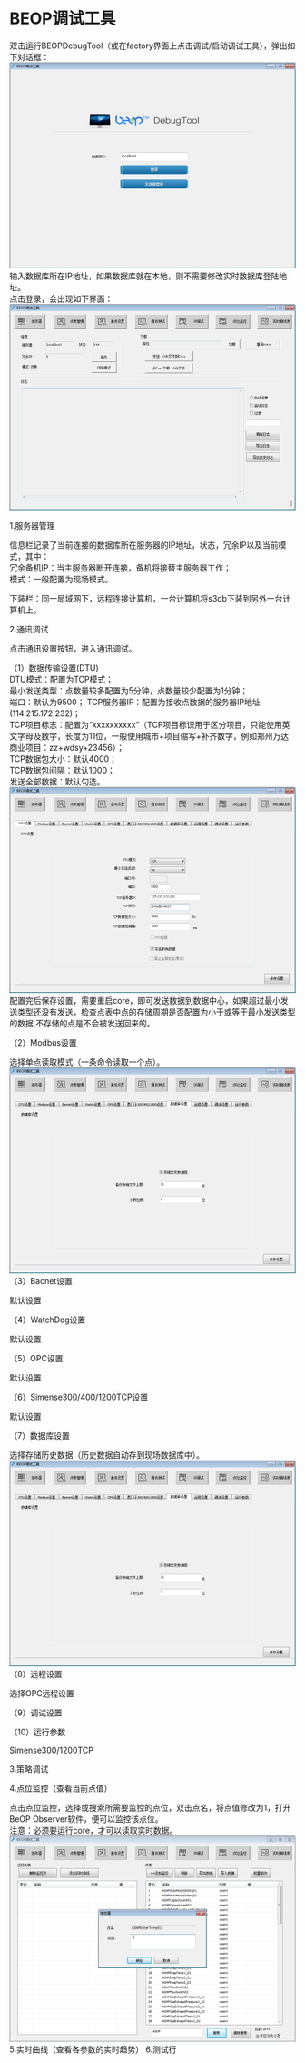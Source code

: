 # BEOP调试工具

双击运行BEOPDebugTool（或在factory界面上点击调试/启动调试工具），弹出如下对话框：![](/assets/BEOT打开界面.png)输入数据库所在IP地址，如果数据库就在本地，则不需要修改实时数据库登陆地址。  
点击登录，会出现如下界面：![](/assets/BEOP界面.png)

1.服务器管理

信息栏记录了当前连接的数据库所在服务器的IP地址，状态，冗余IP以及当前模式，其中：  
冗余备机IP：当主服务器断开连接，备机将接替主服务器工作；  
模式：一般配置为现场模式。

下装栏：同一局域网下，远程连接计算机，一台计算机将s3db下装到另外一台计算机上。

2.通讯调试

点击通讯设置按钮，进入通讯调试。

（1）数据传输设置\(DTU\)  
DTU模式：配置为TCP模式；  
最小发送类型：点数量较多配置为5分钟，点数量较少配置为1分钟；  
端口：默认为9500；                                                                                                                                                                                     TCP服务器IP：配置为接收点数据的服务器IP地址\(114.215.172.232\)；  
TCP项目标志：配置为“xxxxxxxxxx”（TCP项目标识用于区分项目，只能使用英文字母及数字，长度为11位，一般使用城市+项目缩写+补齐数字，例如郑州万达商业项目：zz+wdsy+23456）；  
TCP数据包大小：默认4000；  
TCP数据包间隔：默认1000；  
发送全部数据：默认勾选。![](/assets/DTU设置.png)配置完后保存设置，需要重启core，即可发送数据到数据中心，如果超过最小发送类型还没有发送，检查点表中点的存储周期是否配置为小于或等于最小发送类型的数据,不存储的点是不会被发送回来的。

（2）Modbus设置

选择单点读取模式（一条命令读取一个点）。![](/assets/modbus设置2.png)（3）Bacnet设置

默认设置

（4）WatchDog设置

默认设置

（5）OPC设置

默认设置

（6）Simense300/400/1200TCP设置

默认设置

（7）数据库设置

选择存储历史数据（历史数据自动存到现场数据库中）。![](/assets/数据库设置.png)  
（8）远程设置

选择OPC远程设置

（9）调试设置



（10）运行参数

  
Simense300/1200TCP  


3.策略调试



4.点位监控（查看当前点值）

点击点位监控，选择或搜索所需要监控的点位，双击点名，将点值修改为1，打开BeOP Observer软件，便可以监控该点位。  
注意：必须要运行core，才可以读取实时数据。![](/assets/点位监控.png)  
5.实时曲线（查看各参数的实时趋势）
6.测试行
